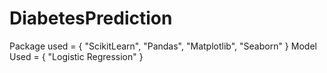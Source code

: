 # DiabetesPrediction

Package used = { "ScikitLearn", "Pandas", "Matplotlib", "Seaborn" }
Model Used = { "Logistic Regression" }
